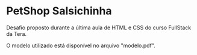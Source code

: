 # PetShop Salsichinha

Desafio proposto durante a última aula de HTML e CSS do curso FullStack da Tera.

O modelo utilizado está disponível no arquivo "modelo.pdf".

